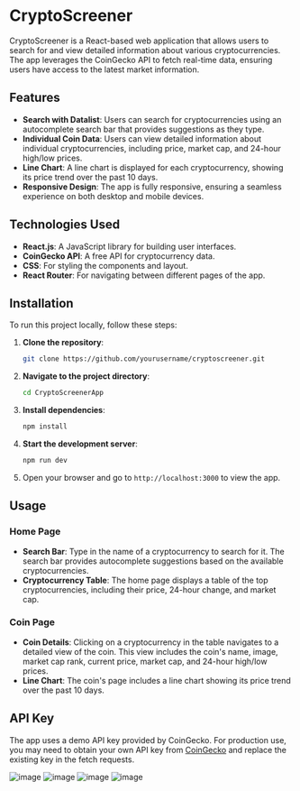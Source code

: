 # **CryptoScreener**

CryptoScreener is a React-based web application that allows users to search for and view detailed information about various cryptocurrencies. The app leverages the CoinGecko API to fetch real-time data, ensuring users have access to the latest market information.

## **Features**

- **Search with Datalist**: Users can search for cryptocurrencies using an autocomplete search bar that provides suggestions as they type.
- **Individual Coin Data**: Users can view detailed information about individual cryptocurrencies, including price, market cap, and 24-hour high/low prices.
- **Line Chart**: A line chart is displayed for each cryptocurrency, showing its price trend over the past 10 days.
- **Responsive Design**: The app is fully responsive, ensuring a seamless experience on both desktop and mobile devices.

## **Technologies Used**

- **React.js**: A JavaScript library for building user interfaces.
- **CoinGecko API**: A free API for cryptocurrency data.
- **CSS**: For styling the components and layout.
- **React Router**: For navigating between different pages of the app.

## **Installation**

To run this project locally, follow these steps:

1. **Clone the repository**:
    ```sh
    git clone https://github.com/yourusername/cryptoscreener.git
    ```

2. **Navigate to the project directory**:
    ```sh
    cd CryptoScreenerApp
    ```

3. **Install dependencies**:
    ```sh
    npm install
    ```

4. **Start the development server**:
    ```sh
    npm run dev
    ```

5. Open your browser and go to `http://localhost:3000` to view the app.

## **Usage**

### **Home Page**
- **Search Bar**: Type in the name of a cryptocurrency to search for it. The search bar provides autocomplete suggestions based on the available cryptocurrencies.
- **Cryptocurrency Table**: The home page displays a table of the top cryptocurrencies, including their price, 24-hour change, and market cap.

### **Coin Page**
- **Coin Details**: Clicking on a cryptocurrency in the table navigates to a detailed view of the coin. This view includes the coin's name, image, market cap rank, current price, market cap, and 24-hour high/low prices.
- **Line Chart**: The coin's page includes a line chart showing its price trend over the past 10 days.

## **API Key**
The app uses a demo API key provided by CoinGecko. For production use, you may need to obtain your own API key from [CoinGecko](https://www.coingecko.com/en/api) and replace the existing key in the fetch requests.

![image](https://github.com/Yug3010/CryptoScreenerApp/assets/76808047/b794d291-bb07-438f-8364-bea453729ad8)
![image](https://github.com/Yug3010/CryptoScreenerApp/assets/76808047/9573e89b-522a-4abf-8d6e-aac3573bd77a)
![image](https://github.com/Yug3010/CryptoScreenerApp/assets/76808047/e2306ca7-ac7f-4d32-a95e-6aff1c6a6b9d)
![image](https://github.com/Yug3010/CryptoScreenerApp/assets/76808047/ac7cc339-4e2c-44ac-8723-8e8b3d85e1e8)




